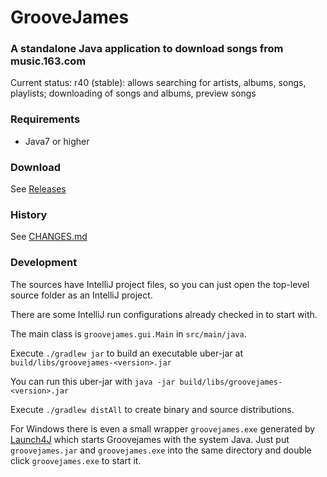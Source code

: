 # GrooveJames

### A standalone Java application to download songs from music.163.com

Current status: r40 (stable): allows searching for artists, albums, songs, playlists; downloading of songs and albums, preview songs

### Requirements
- Java7 or higher

### Download
See [Releases](https://github.com/groovejames/groovejames/releases)

### History
See [CHANGES.md](https://github.com/groovejames/groovejames/blob/master/CHANGES.md)

### Development

The sources have IntelliJ project files, so you can just open the
top-level source folder as an IntelliJ project. 

There are some IntelliJ run configurations already checked in to
start with.

The main class is `groovejames.gui.Main` in `src/main/java`. 

Execute `./gradlew jar` to build an executable uber-jar at `build/libs/groovejames-<version>.jar`

You can run this uber-jar with `java -jar build/libs/groovejames-<version>.jar`

Execute `./gradlew distAll` to create binary and source distributions.

For Windows there is even a small wrapper `groovejames.exe` generated
by [Launch4J](http://launch4j.sourceforge.net/) which starts Groovejames
with the system Java. Just put `groovejames.jar` and `groovejames.exe`
into the same directory and double click `groovejames.exe` to start it.
